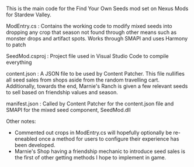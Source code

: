 This is the main code for the Find Your Own Seeds mod set on Nexus Mods for Stardew Valley.

ModEntry.cs : Contains the working code to modify mixed seeds into dropping any crop that 
  season not found through other means such as monster drops and artifact spots. 
  Works through SMAPI and uses Harmony to patch

SeedMod.csproj : Project file used in Visual Studio Code to compile everything 

content.json : A JSON file to be used by Content Patcher. This file nullifies all seed sales
  from shops aside from the random travelling cart. Additionally, towards the end, Marnie's
  Ranch is given a few relevant seeds to sell based on friendship values and season.

manifest.json : Called by Content Patcher for the content.json file and SMAPI for the mixed
  seed component, SeedMod.dll


Other notes:
- Commented out crops in ModEntry.cs will hopefully optionally be re-eneabled once a method
    for users to configure their experience has been developed.
- Marnie's Shop having a friendship mechanic to introduce seed sales is the first of other
      getting methods I hope to implement in game.



